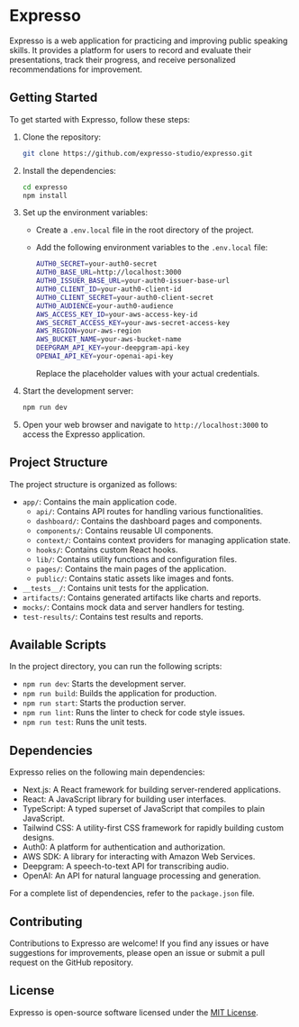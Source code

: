 # Expresso

Expresso is a web application for practicing and improving public speaking skills. It provides a platform for users to record and evaluate their presentations, track their progress, and receive personalized recommendations for improvement.

## Getting Started

To get started with Expresso, follow these steps:

1. Clone the repository:

   ```bash
   git clone https://github.com/expresso-studio/expresso.git
   ```

2. Install the dependencies:

   ```bash
   cd expresso
   npm install
   ```

3. Set up the environment variables:

   - Create a `.env.local` file in the root directory of the project.
   - Add the following environment variables to the `.env.local` file:

     ```bash
     AUTH0_SECRET=your-auth0-secret
     AUTH0_BASE_URL=http://localhost:3000
     AUTH0_ISSUER_BASE_URL=your-auth0-issuer-base-url
     AUTH0_CLIENT_ID=your-auth0-client-id
     AUTH0_CLIENT_SECRET=your-auth0-client-secret
     AUTH0_AUDIENCE=your-auth0-audience
     AWS_ACCESS_KEY_ID=your-aws-access-key-id
     AWS_SECRET_ACCESS_KEY=your-aws-secret-access-key
     AWS_REGION=your-aws-region
     AWS_BUCKET_NAME=your-aws-bucket-name
     DEEPGRAM_API_KEY=your-deepgram-api-key
     OPENAI_API_KEY=your-openai-api-key
     ```

     Replace the placeholder values with your actual credentials.

4. Start the development server:

   ```bash
   npm run dev
   ```

5. Open your web browser and navigate to `http://localhost:3000` to access the Expresso application.

## Project Structure

The project structure is organized as follows:

- `app/`: Contains the main application code.
  - `api/`: Contains API routes for handling various functionalities.
  - `dashboard/`: Contains the dashboard pages and components.
  - `components/`: Contains reusable UI components.
  - `context/`: Contains context providers for managing application state.
  - `hooks/`: Contains custom React hooks.
  - `lib/`: Contains utility functions and configuration files.
  - `pages/`: Contains the main pages of the application.
  - `public/`: Contains static assets like images and fonts.
- `__tests__/`: Contains unit tests for the application.
- `artifacts/`: Contains generated artifacts like charts and reports.
- `mocks/`: Contains mock data and server handlers for testing.
- `test-results/`: Contains test results and reports.

## Available Scripts

In the project directory, you can run the following scripts:

- `npm run dev`: Starts the development server.
- `npm run build`: Builds the application for production.
- `npm run start`: Starts the production server.
- `npm run lint`: Runs the linter to check for code style issues.
- `npm run test`: Runs the unit tests.

## Dependencies

Expresso relies on the following main dependencies:

- Next.js: A React framework for building server-rendered applications.
- React: A JavaScript library for building user interfaces.
- TypeScript: A typed superset of JavaScript that compiles to plain JavaScript.
- Tailwind CSS: A utility-first CSS framework for rapidly building custom designs.
- Auth0: A platform for authentication and authorization.
- AWS SDK: A library for interacting with Amazon Web Services.
- Deepgram: A speech-to-text API for transcribing audio.
- OpenAI: An API for natural language processing and generation.

For a complete list of dependencies, refer to the `package.json` file.

## Contributing

Contributions to Expresso are welcome! If you find any issues or have suggestions for improvements, please open an issue or submit a pull request on the GitHub repository.

## License

Expresso is open-source software licensed under the [MIT License](https://opensource.org/licenses/MIT).
